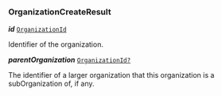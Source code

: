 

### OrganizationCreateResult





  
<article>

***id*** [`OrganizationId`](/docs/organization-model--page#organizationid) 

Identifier of the organization.

</article>
<article>

***parentOrganization*** [`OrganizationId?`](/docs/organization-model--page#organizationid) 

The identifier of a larger organization that this organization is a subOrganization of, if any.

</article>

